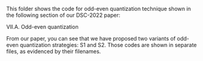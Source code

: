This folder shows the code for odd-even quantization technique shown in the following section of our DSC-2022 paper:

VII.A. Odd-even quantization

From our paper, you can see that we have proposed two variants of odd-even quantization strategies: S1 and S2. 
Those codes are shown in separate files, as evidenced by their filenames. 
